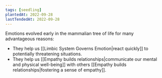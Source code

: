 ```yaml
---
tags: [seedling]
plantedAt: 2022-09-28
lastTendedAt: 2022-09-28
---
```


Emotions evolved early in the mammalian tree of life for many advantageous reasons:

- They help us [[Limbic System Governs Emotion|react quickly]] to potentially threatening situations.
- They help us [[Empathy builds relationships|communicate our mental and physical well-being]] with others [[Empathy builds relationships|fostering a sense of empathy]].
